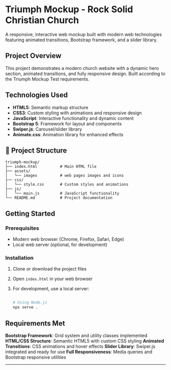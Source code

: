 # Triumph Mockup - Rock Solid Christian Church

A responsive, interactive web mockup built with modern web technologies featuring animated transitions, Bootstrap framework, and a slider library.

## Project Overview

This project demonstrates a modern church website with a dynamic hero section, animated transitions, and fully responsive design. Built according to the Triumph Mockup Test requirements.

## Technologies Used

- **HTML5**: Semantic markup structure
- **CSS3**: Custom styling with animations and responsive design
- **JavaScript**: Interactive functionality and dynamic content
- **Bootstrap 5**: Framework for layout and components
- **Swiper.js**: Carousel/slider library
- **Animate.css**: Animation library for enhanced effects

## 📁 Project Structure

```
triumph-mockup/
├── index.html          # Main HTML file
├── assets/
│   └── images          # web pages images and icons
├── css/
│   └── style.css       # Custom styles and animations
├── js/
│   └── main.js         # JavaScript functionality
└── README.md           # Project documentation
```

## Getting Started

### Prerequisites

- Modern web browser (Chrome, Firefox, Safari, Edge)
- Local web server (optional, for development)

### Installation

1. Clone or download the project files
2. Open `index.html` in your web browser
3. For development, use a local server:

   ```bash

   # Using Node.js
   npx serve .
   ```

## Requirements Met

**Bootstrap Framework**: Grid system and utility classes implemented
**HTML/CSS Structure**: Semantic HTML5 with custom CSS styling
**Animated Transitions**: CSS animations and hover effects
**Slider Library**: Swiper.js integrated and ready for use
**Full Responsiveness**: Media queries and Bootstrap responsive utilities

---
